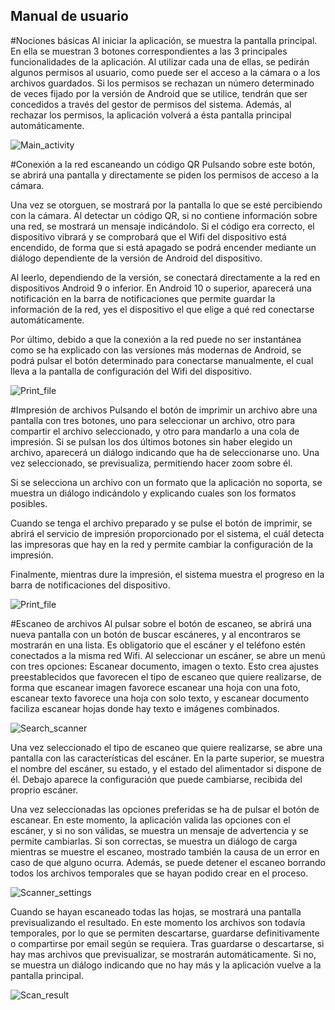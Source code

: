 ## Manual de usuario

#Nociones básicas
Al iniciar la aplicación, se muestra la pantalla principal. En ella se muestran 3 botones correspondientes a las 3 principales funcionalidades de la aplicación.
Al utilizar cada una de ellas, se pedirán algunos permisos al usuario, como puede ser el acceso a la cámara o a los archivos guardados. Si los permisos se rechazan un número determinado de veces fijado por la versión de Android que se utilice, tendrán que ser concedidos a través del gestor de permisos del sistema. Además, al rechazar los permisos, la aplicación volverá a ésta pantalla principal automáticamente.
 

![Main_activity](readme_images/main_menu.jpg)



#Conexión a la red escaneando un código QR
Pulsando sobre este botón, se abrirá una pantalla y directamente se piden los permisos de acceso a la cámara. 
 
Una vez se otorguen, se mostrará por la pantalla lo que se esté percibiendo con la cámara.
Al detectar un código QR, si no contiene información sobre una red, se mostrará un mensaje indicándolo. Si el código era correcto, el dispositivo vibrará y se comprobará que el Wifi del dispositivo está encendido, de forma que si está apagado se podrá encender mediante un diálogo dependiente de la versión de Android del dispositivo.
  
Al leerlo, dependiendo de la versión, se conectará directamente a la red en dispositivos Android 9 o inferior. En Android 10 o superior, aparecerá una notificación en la barra de notificaciones que permite guardar la información de la red, yes el dispositivo el que elige a qué red conectarse automáticamente.
 
Por último, debido a que la conexión a la red puede no ser instantánea como se ha explicado con las versiones más modernas de Android, se podrá pulsar el botón determinado para conectarse manualmente, el cual lleva a la pantalla de configuración del Wifi del dispositivo.
 

![Print_file](readme_images/readQR.jpg)


#Impresión de archivos
Pulsando el botón de imprimir un archivo abre una pantalla con tres botones, uno para seleccionar un archivo, otro para compartir el archivo seleccionado, y otro para mandarlo a una cola de impresión. Si se pulsan los dos últimos botones sin haber elegido un archivo, aparecerá un diálogo indicando que ha de seleccionarse uno. Una vez seleccionado, se previsualiza, permitiendo hacer zoom sobre él.
 
Si se selecciona un archivo con un formato que la aplicación no soporta, se muestra un diálogo indicándolo y explicando cuales son los formatos posibles.
 
Cuando se tenga el archivo preparado y se pulse el botón de imprimir, se abrirá el servicio de impresión proporcionado por el sistema, el cuál detecta las impresoras que hay en la red y permite cambiar la configuración de la impresión.
 
Finalmente, mientras dure la impresión, el sistema muestra el progreso en la barra de notificaciones del dispositivo.
 
![Print_file](readme_images/print.jpg)


#Escaneo de archivos
Al pulsar sobre el botón de escaneo, se abrirá una nueva pantalla con un botón de buscar escáneres, y al encontraros se mostrarán en una lista. Es obligatorio que el escáner y el teléfono estén conectados a la misma red Wifi.
Al seleccionar un escáner, se abre un menú con tres opciones: Escanear documento, imagen o texto. Esto crea ajustes preestablecidos que favorecen el tipo de escaneo que quiere realizarse, de forma que escanear imagen favorece escanear una hoja con una foto, escanear texto favorece una hoja con solo texto, y escanear documento faciliza escanear hojas donde hay texto e imágenes combinados.


![Search_scanner](readme_images/searchScanner.jpg)


Una vez seleccionado el tipo de escaneo que quiere realizarse, se abre una pantalla con las características del escáner.
En la parte superior, se muestra el nombre del escáner, su estado, y el estado del alimentador si dispone de él. Debajo aparece la configuración que puede cambiarse, recibida del proprio escáner.
 
Una vez seleccionadas las opciones preferidas se ha de pulsar el botón de escanear. En este momento, la aplicación valida las opciones con el escáner, y si no son válidas, se muestra un mensaje de advertencia y se permite cambiarlas. Si son correctas, se muestra un diálogo de carga mientras se muestre el escaneo, mostrado también la causa de un error en caso de que alguno ocurra. Además, se puede detener el escaneo borrando todos los archivos temporales que se hayan podido crear en el proceso.


![Scanner_settings](readme_images/scannerSettings.jpg)


Cuando se hayan escaneado todas las hojas, se mostrará una pantalla previsualizando el resultado. En este momento los archivos son todavía temporales, por lo que se permiten descartarse, guardarse definitivamente o compartirse por email según se requiera. Tras guardarse o descartarse, si hay mas archivos que previsualizar, se mostrarán automáticamente. Si no, se muestra un diálogo indicando que no hay más y la aplicación vuelve a la pantalla principal.


![Scan_result](readme_images/scanResult.jpg)
